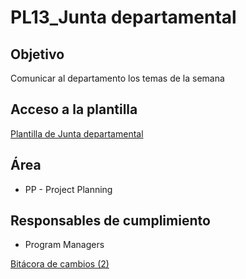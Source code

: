 # PL13_Junta departamental

## Objetivo[](https://ace-software-development.github.io/Manual-de-Operaciones/docs/Plantillas/PL12_Plan%20de%20Riesgos#objetivo)

Comunicar al departamento los temas de la semana

## Acceso a la plantilla[](https://ace-software-development.github.io/Manual-de-Operaciones/docs/Plantillas/PL12_Plan%20de%20Riesgos#acceso-a-la-plantilla)

[Plantilla de Junta departamental](https://www.canva.com/design/DAE-kR5bfwA/KVJwBsSMBzY2qZsPpao3NA/view?utm_content=DAE-kR5bfwA&utm_campaign=designshare&utm_medium=link&utm_source=publishsharelink)

## Área[](https://ace-software-development.github.io/Manual-de-Operaciones/docs/Plantillas/PL12_Plan%20de%20Riesgos#%C3%A1rea)

- PP - Project Planning

## Responsables de cumplimiento[](https://ace-software-development.github.io/Manual-de-Operaciones/docs/Plantillas/PL12_Plan%20de%20Riesgos#responsables-de-cumplimiento)

- Program Managers

[Bitácora de cambios (2)](PL13_Junta%20departamental%20b176899f900f4044961c9505731aca62/Bita%CC%81cora%20de%20cambios%20(2)%205a8f3a1245e74c8c9a7af72845d8ad26.csv)
